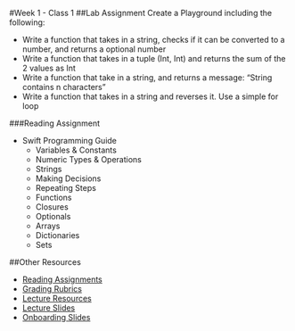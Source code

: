 #Week 1 - Class 1
##Lab Assignment
Create a Playground including the following:
* Write a function that takes in a string, checks if it can be converted to a number, and returns a optional number
* Write a function that takes in a tuple (Int, Int) and returns the sum of the 2 values as Int
* Write a function that take in a string, and returns a message: “String contains n characters”
* Write a function that takes in a string and reverses it. Use a simple for loop


###Reading Assignment
* Swift Programming Guide
	* Variables & Constants
	* Numeric Types & Operations
	* Strings
	* Making Decisions
	* Repeating Steps
	* Functions
	* Closures
	* Optionals
  * Arrays
  * Dictionaries
  * Sets

##Other Resources
* [Reading Assignments](../../Resources/ra-grading-standard/)
* [Grading Rubrics](../../Resources/)
* [Lecture Resources](lecture/)
* [Lecture Slides](https://www.icloud.com/keynote/000xQyeffQnMUjdd1Uvy14R6Q#Week1_Day1)
* [Onboarding Slides](https://www.icloud.com/keynote/000Zv6V3aBc4CDBRu_eIKlEmQ#Onboarding)
